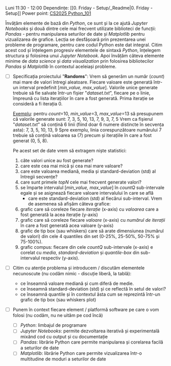 Luni 11:30 - 12:00
Dependințe: [[0. Friday - Setup/_Readme|0. Friday - Setup]]
Power point: [CS2025 Python_101](https://github.com/FlorinTeo/CodeSinaia-2025.src/blob/main/Presentations/CS2025%20Python_101.pptx)

Învățăm elemente de bază din *Python*, ce sunt și la ce ajută *Jupyter Notebooks* și două dintre cele mai frecvent utilizate biblioteci de funcții: *Pandas* - pentru manipularea seturilor de date și *Matplotlib* pentru vizualizarea de grafice.
Lecția se desfășoară prin prezentarea unei probleme de programare, pentru care codul Python este dat integral. Citim acest cod și înțelegem progresiv elementele de sintaxă *Python*, înțelegem structura și folosirea unui *Jupyter Notebook*. Apoi învățăm câteva elemente minime de *data science* și *data visualization* prin folosirea bibliotecilor *Pandas* și *Matplotlib* în contextul aceleiași probleme.

- [ ] Specificația proiectului "**Randoms**":
	Vrem să generăm un număr (*count*) mai mare de valori întregi aleatoare. Fiecare valoare este generată într-un interval predefinit  \[*min_value,* *max_value*\]. Valorile unice generate trebuie să fie salvate într-un fișier "*dataset.txt*", fiecare pe o linie, împreună cu lista iterațiilor în care a fost generată. Prima iterație se consideră a fi iterația 0.
	
	<u>Exemplu</u>: pentru *count*=10, *min_value*=3, *max_value*=13 să presupunem că valorile generate sunt:
	7, 3, 5, 10, 13, 7, 9, 3, 7, 5
	Vrem ca fișierul "*dataset.txt*" să conțină 6 linii (fiind doar 6 numere distincte în secvența asta):
	7, 3, 5, 10, 13, 9
	Spre exemplu, linia corespunzătoare numărului 7 trebuie să conțină valoarea sa (7) precum și iterațiile în care a fost generat (0, 5, 8). 
	
	Pe acest set de date vrem să extragem niște statistici:
	1. câte valori unice au fost generate?
	2. care este cea mai mică și cea mai mare valoare?
	3. care este valoarea mediană, media și standard-deviation (std) al întregii secvențe?
	4. care sunt primele *topN* cele mai frecvent generate valori?
	5. se împarte intervalul \[*min_value,* *max_value*\] în *countQ* sub-intervale egale și se asignează fiecare valoare intervalului în care se află
		- care este standard-deviation (std) al fiecărui sub-interval.
	Vrem de asemenea să afișăm câteva grafice: 
	6. grafic care să coreleze fiecare *iterație* (x-axis) cu *valoarea* care a fost generată la acea iterație (y-axis)
	7. grafic care să coreleze fiecare *valoare* (x-axis) cu *numărul de iterații* în care a fost generată acea valoare (y-axis)
	8. grafic de tip box (sau whiskers) care să arate dimensiunea (numărul de valori) din cele 4 quantiles din set (0-25%, 25-50%, 50-75% și 75-100%).
	9. grafic compus: fiecare din cele *countQ* sub-intervale (x-axis) e corelat cu *media*, *standard-deviation* și *quantile-box* din sub-intervalul respectiv (y-axis).   

- [ ] Citim cu atenție problema și introducem / discutăm elementele necunoscute (nu codăm nimic - discuție liberă, la tablă):
	- ce înseamnă valoare mediană și cum diferă de medie.
	- ce înseamnă standard-deviation (std) și ce reflectă în setul de valori?
	- ce înseamnă quantile și în contextul ăsta cum se reprezintă într-un grafic de tip box (sau whiskers plot)

- [ ] Punem în context fiecare element  / platformă software pe care o vom folosi (nu codăm, nu ne uităm pe cod încă)
	- [ ] *Python*: limbajul de programare
	- [ ] *Jupyter Notebooks*: permite dezvoltarea iterativă și experimentală mixând cod cu output și cu documentație
	- [ ] *Pandas*: librărie Python care permite manipularea și corelarea facilă a seturilor de date
	- [ ] *Matplotlib*: librărie Python care permite vizualizarea într-o multitudine de moduri a seturilor de date